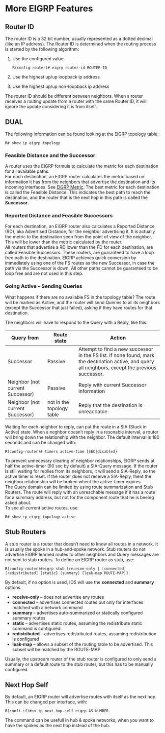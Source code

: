 # More EIGRP Features

## Router ID

The router ID is a 32 bit number, usually represented as a dotted decimal (like an IP address). The Router ID is determined when the routing process is started by the following algorithm:

1.  Use the configured value

    ```
    R(config-router)# eigrp router-id ROUTER-ID
    ```
2. Use the highest up/up loopback ip address
3. Use the highest up/up non-loopback ip address

The router ID should be different between neighbors. When a router receives a routing update from a router with the same Router ID, it will ignore the update considering it is from itself.

## DUAL

The following information can be found looking at the EIGRP topology table:

```
R# show ip eigrp topology
```

### Feasible Distance and the Successor

A router uses the EIGRP formula to calculate the metric for each destination for all available paths.\
For each destination, an EIGRP router calculates the metric based on information it has from the neighbors that advertise the destination and its incoming interfaces. See [EIGRP Metric](https://nyquist.eu/eigrp-metric/). The best metric for each destination is called the Feasible Distance. This indicates the best path to reach the destination, and the router that is the next hop in this path is called the **Successor**.

### Reported Distance and Feasible Successors

For each destination, an EIGRP router also calculates a Reported Distance (RD), aka Advertised Distance, for the neighbor advertising it. It is actually the metric to the destination seen from the point of view of the neighbor. This will be lower than the metric calculated by the router.\
All routers that advertise a RD lower than the FD for each destination, are called Feasible Successors. These routers, are guaranteed to have a loop free path to the destination. EIGRP achieves quick conversion by immediately using one of the FS routes as the new Successor, in case the path via the Successor is down. All other paths cannot be guaranteed to be loop free and are not used in this step.

### Going Active – Sending Queries

What happens if there are no available FS in the topology table? The route will be marked as Active, and the router will send Queries to all its neighbors (except the Successor that just failed), asking if they have routes for that destination.

The neighbors will have to respond to the Query with a Reply, like this:

| Query from                       | Route state               | Action                                                                                                                                              |
| -------------------------------- | ------------------------- | --------------------------------------------------------------------------------------------------------------------------------------------------- |
| Successor                        | Passive                   | Attempt to find a new successor in the FS list. If none found, mark the destination active, and query all neighbors, except the previous successor. |
| Neighbor (not current Successor) | Passive                   | Reply with current Successor information                                                                                                            |
| Neighbor (not current Successor) | not in the topology table | Reply that the destination is unreachable                                                                                                           |

Waiting for each neighbor to reply, can put the route in a SIA (Stuck in Active) state. When a neghbor doesn’t reply in a resonable interval, a router will bring down the relationship with the neighbor. The default interval is 180 seconds and can be changed with:

```
R(config-router)# timers active-time {SEC|disabled}
```

To prevent unnecesary clearing of neighbor relationships, EIGRP sends at half the active-timer (90 sec by default) a SIA-Query message. If the router is still waiting for replies from its neighbors, it will send a SIA-Reply, so the active timer is reset. If the router does not receive a SIA-Reply, thent the neighbor relationship will be broken whent the active-timer expires.\
The Query domain can be limited by using route summarization and Stub Routers. The route will reply with an unreachable message if it has a route for a summary address, but not for the component route that he is beeing asked about.\
To see all current active routes, use:

```
R# show ip eigrp topology active
```

## Stub Routers

A stub router is a router that doesn’t need to know all routes in a network. It is usually the spoke in a hub-and-spoke network. Stub routers do not advertise EIGRP learned routes to other neighbors and Query messages are not sent to stub routers. To define an EIGRP router as stub, use:

```
R(config-router)#eigrp stub [receive-only | [connected] [redistributed] [static] [summary] [leak-map ROUTE-MAP]]
```

By default, if no option is used, IOS will use the **connected** and **summary** options.

* **receive-only** – does not advertise any routes
* **connected** – advertises connected routes but only for interfaces matched with a network command
* **summary** – advertises auto-summarized or statically configured summary routes
* **static** – advertises static routes, assuming the redistribute static command is configured
* **redistributed** – advertises redistributed routes, assuming redistribution is configured
* **leak-map** – allows a subset of the routing table to be advertised. This subset will be matched by the ROUTE-MAP

Usually, the upstream router of the stub router is configured to only send a summary or a default route to the stub router, but this has to be manually configured.

## Next Hop Self

By default, an EIGRP router will advertise routes with itself as the next hop. This can be changed per interface, with:

```
R(confi-if)#no ip next-hop-self eigrp AS-NUMBER
```

The command can be usefull in hub & spoke networks, when you want to have the spokes as the next hop instead of the hub.
